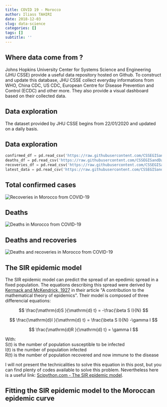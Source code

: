 ```yaml
---
title: COVID 19 - Morocco
author: Iliass TAHIRI
date: 2018-12-03
slug: data-science
categories: []
tags: []
subtitle: ''
---
```


<!--more-->

## Where data come from ?
Johns Hopkins University Center for Systems Science and Engineering (JHU CSSE) provide a useful data repository hosted on Github. To construct and update this database, JHU CSSE collect everyday informations from WHO, China CDC, US CDC, European Centre for Disease Prevention and Control (ECDC) and other more. They also provide a visual dashboard based on their collected data.

## Data exploration

The dataset provided by JHU CSSE begins from 22/01/2020 and updated on a daily basis.


## Data exploration



```python
confirmed_df = pd.read_csv('https://raw.githubusercontent.com/CSSEGISandData/COVID-19/master/csse_covid_19_data/csse_covid_19_time_series/time_series_covid19_confirmed_global.csv')
deaths_df = pd.read_csv('https://raw.githubusercontent.com/CSSEGISandData/COVID-19/master/csse_covid_19_data/csse_covid_19_time_series/time_series_covid19_deaths_global.csv')
recoveries_df = pd.read_csv('https://raw.githubusercontent.com/CSSEGISandData/COVID-19/master/csse_covid_19_data/csse_covid_19_time_series/time_series_covid19_recovered_global.csv')
latest_data = pd.read_csv('https://raw.githubusercontent.com/CSSEGISandData/COVID-19/master/csse_covid_19_data/csse_covid_19_daily_reports/04-02-2020.csv')
```


## Total confirmed cases
![Recoveries in Morocco from COVID-19](/img/Cases.jpg)

## Deaths

![Deaths in Morocco from COVID-19](/img/Fatalities.jpg)


## Deaths and recoveries

![Deaths and recoveries in Morocco from COVID-19](/img/Fatalities_recov.jpg)

## The SIR epidemic model

The SIR epidemic model can predict the spread of an epedimic spread in a fixed population. The equations describing this spread were derived by [Kermack and McKendrick, 1927](https://royalsocietypublishing.org/doi/abs/10.1098/rspa.1927.0118) in their article "A contribution to the mathematical theory of epidemics". Their model is composed of three differencial equations:

$$
\frac{\mathrm{d}S }{\mathrm{d} t} = -\frac{\beta S I}{N}
$$

$$
\frac{\mathrm{d}I }{\mathrm{d} t} = \frac{\beta S I}{N} -\gamma I
$$

$$
\frac{\mathrm{d}R }{\mathrm{d} t} = \gamma I
$$

With:\
S(t) is the number of population susceptible to be infected\
I(t) is the number of population infected\
R(t) is the number of population recovered and now immune to the disease


I will not present the technicalities to solve this equation in this post, but you can find plenty of codes available to solve this problem. Nevertheless here is a useful link: [Scipython.com - The SIR epidemic model](https://scipython.com/book/chapter-8-scipy/additional-examples/the-sir-epidemic-model/).

## Fitting the SIR epidemic model to the Moroccan epidemic curve
